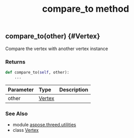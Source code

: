 ﻿---
title: compare_to method
second_title: Aspose.3D for Python via .NET API References
description: 
type: docs
weight: 20
url: /python-net/aspose.threed.utilities/vertex/compare_to/
is_root: false
---

## compare_to(other) {#Vertex}

Compare the vertex with another vertex instance


### Returns 





```python
def compare_to(self, other):
    ...
```


| Parameter | Type | Description |
| :- | :- | :- |
| other | [Vertex](/3d/python-net/aspose.threed.utilities/vertex) |  |



### See Also
* module [aspose.threed.utilities](../../)
* class [Vertex](/3d/python-net/aspose.threed.utilities/vertex)
